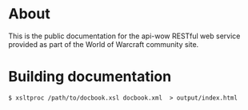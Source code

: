 
# About

This is the public documentation for the api-wow RESTful web service provided
as part of the World of Warcraft community site.

# Building documentation

    $ xsltproc /path/to/docbook.xsl docbook.xml  > output/index.html


